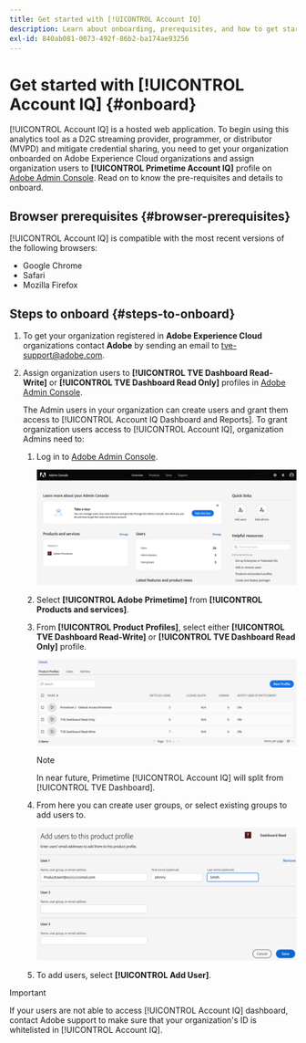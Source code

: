```yaml
---
title: Get started with [!UICONTROL Account IQ]
description: Learn about onboarding, prerequisites, and how to get started using [!UICONTROL Account IQ].
exl-id: 840ab081-0073-492f-86b2-ba174ae93256
---
```

# Get started with [!UICONTROL Account IQ] {#onboard}

[!UICONTROL Account IQ] is a hosted web application. To begin using this analytics tool as a D2C streaming provider, programmer, or distributor (MVPD) and mitigate credential sharing, you need to get your organization onboarded on Adobe Experience Cloud organizations and assign organization users to **[!UICONTROL Primetime Account IQ]** profile on [Adobe Admin Console](https://adminconsole.adobe.com/). Read on to know the pre-requisites and details to onboard.

## Browser prerequisites {#browser-prerequisites}

[!UICONTROL Account IQ] is compatible with the most recent versions of the following browsers:

* Google Chrome
* Safari
* Mozilla Firefox

## Steps to onboard {#steps-to-onboard}

1. To get your organization registered in **Adobe Experience Cloud** organizations contact **Adobe** by sending an email to tve-support@adobe.com.

1. Assign organization users to **[!UICONTROL TVE Dashboard Read-Write]** or **[!UICONTROL TVE Dashboard Read Only]** profiles in [Adobe Admin Console](https://adminconsole.adobe.com/).

   The Admin users in your organization can create users and grant them access to [!UICONTROL Account IQ Dashboard and Reports]. To grant organization users access to [!UICONTROL Account IQ], organization Admins need to:

    1. Log in to [Adobe Admin Console](https://adminconsole.adobe.com/).


        ![](assets/admin-console.png)

    1. Select **[!UICONTROL Adobe Primetime]** from **[!UICONTROL Products and services]**.

    1. From **[!UICONTROL Product Profiles]**, select either **[!UICONTROL TVE Dashboard Read-Write]** or **[!UICONTROL TVE Dashboard Read Only]** profile.

       ![](assets/product-profiles.png)

       >[!NOTE]
       >
       >In near future, Primetime [!UICONTROL Account IQ] will split from [!UICONTROL TVE Dashboard].

    1. From here you can create user groups, or select existing groups to add users to.

       ![](assets/add-users-2profile.png)

    1. To add users, select **[!UICONTROL Add User]**.

>[!IMPORTANT]
>
>If your users are not able to access [!UICONTROL Account IQ] dashboard, contact Adobe support to make sure that your organization's ID is whitelisted in [!UICONTROL Account IQ].
